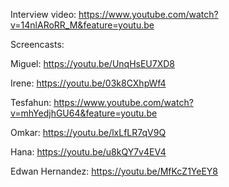 Interview video: https://www.youtube.com/watch?v=14nlARoRR_M&feature=youtu.be

Screencasts:

Miguel: https://youtu.be/UnqHsEU7XD8

Irene: https://youtu.be/03k8CXhpWf4

Tesfahun: https://www.youtube.com/watch?v=mhYedjhGU64&feature=youtu.be

Omkar: https://youtu.be/lxLfLR7qV9Q

Hana: https://youtu.be/u8kQY7v4EV4

Edwan Hernandez: https://youtu.be/MfKcZ1YeEY8